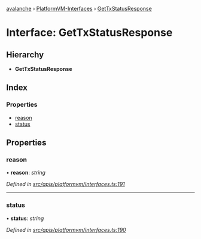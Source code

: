 [avalanche](../README.md) › [PlatformVM-Interfaces](../modules/platformvm_interfaces.md) › [GetTxStatusResponse](platformvm_interfaces.gettxstatusresponse.md)

# Interface: GetTxStatusResponse

## Hierarchy

* **GetTxStatusResponse**

## Index

### Properties

* [reason](platformvm_interfaces.gettxstatusresponse.md#reason)
* [status](platformvm_interfaces.gettxstatusresponse.md#status)

## Properties

###  reason

• **reason**: *string*

*Defined in [src/apis/platformvm/interfaces.ts:191](https://github.com/ava-labs/avalanchejs/blob/ca67b81/src/apis/platformvm/interfaces.ts#L191)*

___

###  status

• **status**: *string*

*Defined in [src/apis/platformvm/interfaces.ts:190](https://github.com/ava-labs/avalanchejs/blob/ca67b81/src/apis/platformvm/interfaces.ts#L190)*
